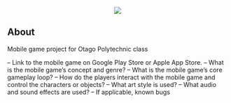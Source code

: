 <a name="Fresh-Catch">
<p align="center"><img width:100% src="https://github.com/LiamMcKenzie/Fishing-game/assets/90590068/68d08d07-6593-4cf7-9c08-f679d4493310"></p>

<a name="about"></a>
## About
Mobile game project for Otago Polytechnic class

– Link to the mobile game on Google Play Store or Apple App Store.
– What is the mobile game’s concept and genre?
– What is the mobile game’s core gameplay loop?
– How do the players interact with the mobile game and control the characters or objects?
– What art style is used?
– What audio and sound effects are used?
– If applicable, known bugs
